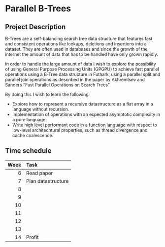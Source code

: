 Parallel B-Trees
================

## Project Description

B-Trees are a self-balancing search tree data structure that features fast and
consistent operations like lookups, deletions and insertions into a dataset.
They are often used in databases and since the growth of the internet the amount
of data that has to be handled have only grown rapidly.

In order to handle the large amount of data I wish to explore the possibility of
using General Purpose Processing Units (GPGPU) to achieve fast parallel
operations using a B-Tree data structure in Futhark, using a parallel split and
parallel join operations as described in the paper by Akhremtsev and Sanders
"Fast Parallel Operations on Search Trees".

By doing this I wish to learn the following:
* Explore how to represent a recursive datastructure as a flat array in a
  language without recursion.
* Implementation of operations with an expected asymptotic complexity in a pure
  language.
* Write high level performant code in a function language with respect to
  low-level architechtural properties, such as thread divergence and cache
  coalescence.

## Time schedule

| Week | Task                                                                  |
|-----:|:----------------------------------------------------------------------|
|    6 | Read paper                                                            |
|    7 | Plan datastructure                                                    |
|    8 |                                                                       |
|    9 |                                                                       |
|   10 |                                                                       |
|   11 |                                                                       |
|   12 |                                                                       |
|   13 |                                                                       |
|   14 | Profit                                                                |
